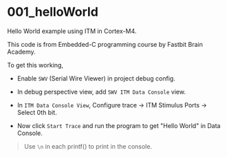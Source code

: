 # 001_helloWorld

Hello World example using ITM in Cortex-M4.

This code is from Embedded-C programming course by Fastbit Brain Academy.

To get this working,
 - Enable `SWV` (Serial Wire Viewer) in project debug config.

 - In debug perspective view, add `SWV ITM Data Console` view.

 - In `ITM Data Console View`, Configure trace -> ITM Stimulus Ports -> Select 0th bit.

 - Now click `Start Trace` and run the program to get "Hello World" in Data Console.

> Use `\n` in each printf() to print in the console.
